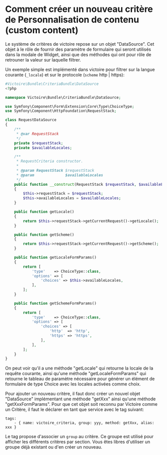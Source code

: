 
# Comment créer un nouveau critère de Personnalisation de contenu (custom content)

Le système de critères de victoire repose sur un objet "DataSource".
Cet objet à le rôle de fournir des paramètre de formulaire qui seront utilisés dans la modale de Widget, ainsi que des méthodes qui ont pour rôle de retrouner la valeur sur laquelle filtrer.

Un exemple simple est implémenté dans victoire pour filtrer sur la langue courante (`_locale`) et sur le protocole (`scheme` http | https):

```php
#Victoire\Bundle\CriteriaBundle\DataSource
<?php

namespace Victoire\Bundle\CriteriaBundle\DataSource;

use Symfony\Component\Form\Extension\Core\Type\ChoiceType;
use Symfony\Component\HttpFoundation\RequestStack;

class RequestDataSource
{
    /**
     * @var RequestStack
     */
    private $requestStack;
    private $availableLocales;

    /**
     * RequestCriteria constructor.
     *
     * @param RequestStack $requestStack
     * @param              $availableLocales
     */
    public function __construct(RequestStack $requestStack, $availableLocales)
    {
        $this->requestStack = $requestStack;
        $this->availableLocales = $availableLocales;
    }

    public function getLocale()
    {
        return $this->requestStack->getCurrentRequest()->getLocale();
    }

    public function getScheme()
    {
        return $this->requestStack->getCurrentRequest()->getScheme();
    }

    public function getLocaleFormParams()
    {
        return [
            'type'    => ChoiceType::class,
            'options' => [
                'choices' => $this->availableLocales,
            ],
        ];
    }

    public function getSchemeFormParams()
    {
        return [
            'type'    => ChoiceType::class,
            'options' => [
                'choices' => [
                    'http'  => 'http',
                    'https' => 'https',
                ],
            ],
        ];
    }
}
```

On peut voir qu'il a une méthode "getLocale" qui retourne la locale de la requête courante, ainsi qu'une méthode "getLocaleFormParams" qui retourne le tableau de paramètre nécessaire pour générer un élément de formulaire de type Choice avec les locales activées comme choix.

Pour ajouter un nouveau critère, il faut donc créer un nouvel objet "DataSource" implémentant une méthode "getXxx" ainsi qu'une méthode "getXxxFormParams".
Pour que cet objet soit reconnu par Victoire comme un Critère, il faut le déclarer en tant que service avec le tag suivant:

    tags:
        - { name: victoire_criteria, group: yyy, method: getXxx, alias: xxx }


Le tag propose d'associer un `group` au critère.
Ce groupe est utilisé pour afficher les différents critères par section. Vous êtes libres d'utiliser un groupe déjà existant ou d'en créer un nouveau.

